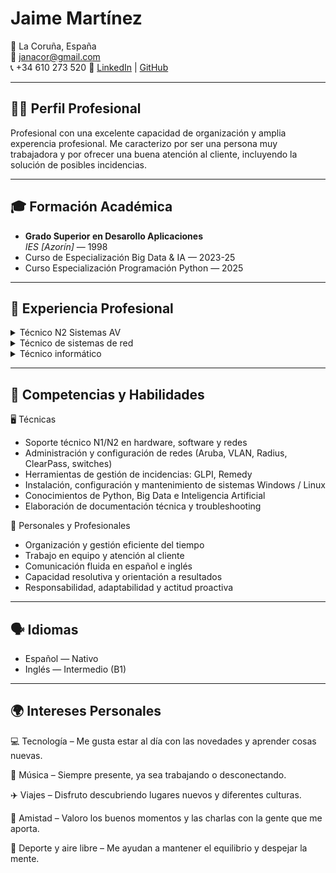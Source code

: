 # **Jaime Martínez**

📍 La Coruña, España  
📧 janacor@gmail.com  
📞 +34 610 273 520
💼 [LinkedIn](https://www.linkedin.com/in/jaime-martinez-7b290a7/) | [GitHub](https://github.com/janacor)

---

## 🧑‍💼 **Perfil Profesional**

Profesional con una excelente capacidad de organización y amplia experencia profesional. Me caracterizo por ser una persona muy trabajadora y por ofrecer una buena atención al cliente, incluyendo la solución de posibles incidencias. 

---

## 🎓 **Formación Académica**

- **Grado Superior en Desarollo Aplicaciones**  
  *IES [Azorín]* — 1998  
- Curso de Especialización Big Data & IA — 2023-25
- Curso Especialización Programación Python — 2025  

---

## 💪 **Experiencia Profesional**

<details>
<summary>Técnico N2 Sistemas AV</summary>

**Trison Europe** — A Coruña (2020 - Actualidad)
- Soporte de segundo nivel a clientes e instaladores  
- Pantallas LED, LCD, equipos de sonido

</details>


<details>
<summary>Técnico de sistemas de red</summary>
 
**Grupo Oesía** — A Coruña (2019-2020)  
 
- Gestiones de redes y configuración de redes en controladoras y switches Aruba
- Gestión de usuarios AAA Radius en ClearPass por MAC en base a roles de cortafuegos
- Asistencia a técnicos de campo para la implantación de nueva topología de red
- Documentación técnica, de procedimientos y troubleshooting

</details>

<details>
<summary>Técnico informático</summary>

 **Plexus Tech** — Santiago de Compostela (2017 - 2019)

- Soporte remoto de incidencias hardware, software y redes en entornos corporativos.
- Coordinación de técnicos en distintos países y asistencia en inglés y español.
- Gestión de incidencias con herramientas GLPI y Remedy.
- Soporte de microinformática: instalación, configuración y mantenimiento de equipos y software homologado.
- Soporte de redes: instalación y configuración de switches, mantenimiento y resolución de incidencias de conectividad.
</details>



---

## 🧰 **Competencias y Habilidades**

🖥️ Técnicas

- Soporte técnico N1/N2 en hardware, software y redes
- Administración y configuración de redes (Aruba, VLAN, Radius, ClearPass, switches)
- Herramientas de gestión de incidencias: GLPI, Remedy
- Instalación, configuración y mantenimiento de sistemas Windows / Linux
- Conocimientos de Python, Big Data e Inteligencia Artificial
- Elaboración de documentación técnica y troubleshooting

🤝 Personales y Profesionales

- Organización y gestión eficiente del tiempo
- Trabajo en equipo y atención al cliente
- Comunicación fluida en español e inglés
- Capacidad resolutiva y orientación a resultados
- Responsabilidad, adaptabilidad y actitud proactiva



---

## 🗣️ **Idiomas**

- Español — Nativo  
- Inglés — Intermedio (B1)

---

## 🌍 **Intereses Personales**


💻 Tecnología – Me gusta estar al día con las novedades y aprender cosas nuevas.

🎵 Música – Siempre presente, ya sea trabajando o desconectando.

✈️ Viajes – Disfruto descubriendo lugares nuevos y diferentes culturas.

🤝 Amistad – Valoro los buenos momentos y las charlas con la gente que me aporta.

🏃 Deporte y aire libre – Me ayudan a mantener el equilibrio y despejar la mente.
